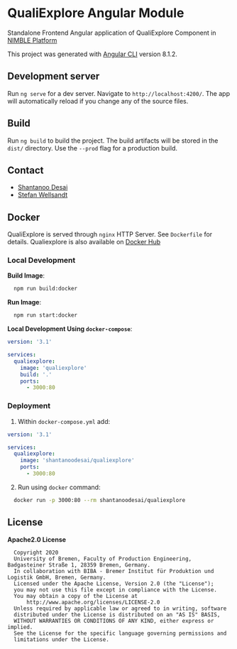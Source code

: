 # QualiExplore Angular Module

Standalone Frontend Angular application of QualiExplore Component in [NIMBLE Platform](https://github.com/nimble-platform/frontend-service)

This project was generated with [Angular CLI](https://github.com/angular/angular-cli) version 8.1.2.

## Development server

Run `ng serve` for a dev server. Navigate to `http://localhost:4200/`. The app will automatically reload if you change any of the source files.

## Build

Run `ng build` to build the project. The build artifacts will be stored in the `dist/` directory. Use the `--prod` flag for a production build.

## Contact

* [Shantanoo Desai](mailto:des@biba.uni-bremen.de)
* [Stefan Wellsandt](mailto:wel@biba.uni-bremen.de)

## Docker

QualiExplore is served through `nginx` HTTP Server. See `Dockerfile` for details.
Qualiexplore is also available on [Docker Hub](https://hub.docker.com/repository/docker/shantanoodesai/qualiexplore)

### Local Development

__Build Image__:

```bash
  npm run build:docker
```

__Run Image__:

```bash
  npm run start:docker
```

__Local Development Using `docker-compose`__:

```yml
version: '3.1'

services:
  qualiexplore:
    image: 'qualiexplore'
    build: '.'
    ports:
      - 3000:80
```

### Deployment

1. Within `docker-compose.yml` add:

  ```yml
  version: '3.1'

  services:
    qualiexplore:
      image: 'shantanoodesai/qualiexplore'
      ports:
        - 3000:80
  ```

2. Run using `docker` command:
  ```bash
    docker run -p 3000:80 --rm shantanoodesai/qualiexplore
  ```



## License

__Apache2.0 License__
```
  Copyright 2020
  University of Bremen, Faculty of Production Engineering, Badgasteiner Straße 1, 28359 Bremen, Germany.
  In collaboration with BIBA - Bremer Institut für Produktion und Logistik GmbH, Bremen, Germany.
  Licensed under the Apache License, Version 2.0 (the "License");
  you may not use this file except in compliance with the License.
  You may obtain a copy of the License at
      http://www.apache.org/licenses/LICENSE-2.0
  Unless required by applicable law or agreed to in writing, software
  distributed under the License is distributed on an "AS IS" BASIS,
  WITHOUT WARRANTIES OR CONDITIONS OF ANY KIND, either express or implied.
  See the License for the specific language governing permissions and
  limitations under the License.
```
